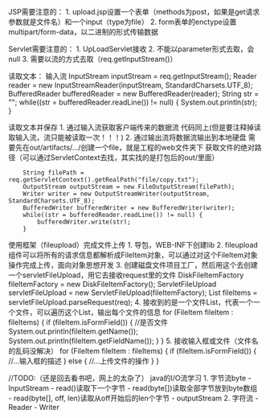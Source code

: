 JSP需要注意的：
    1. upload.jsp设置一个表单（methods为post，如果是get请求参数就是文件名）和一个input（type为file）
    2. form表单的enctype设置multipart/form-data，以二进制的形式传输数据

Servlet需要注意的：
    1. UpLoadServlet接收
    2. 不能以parameter形式去取，会null
    3. 需要以流的方式去取（req.getInputStream()）

读取文本：
    输入流
    InputStream inputStream = req.getInputStream();
    Reader reader = new InputStreamReader(inputStream, StandardCharsets.UTF_8);
    BufferedReader bufferedReader = new BufferedReader(reader);
    String str = "";
    while((str = bufferedReader.readLine()) != null) {
        System.out.println(str);
    }

读取文本并保存
    1. 通过输入流获取客户端传来的数据流
        代码同上(但是要注释掉读取输入流，流只能被读取一次！！！)
    2. 通过输出流将数据流输出到本地硬盘
        需要先在out/artifacts/.../创建一个file，就是工程的web文件夹下
        获取文件的绝对路径（可以通过ServletContext去找，其实找的是打包后的out/里面）
        
        String filePath = req.getServletContext().getRealPath("file/copy.txt");
        OutputStream outputStream = new FileOutputStream(filePath);
        Writer writer = new OutputStreamWriter(outputStream, StandardCharsets.UTF_8);
        BufferedWriter bufferedWriter = new BufferedWriter(writer);
        while((str = bufferedReader.readLine()) != null) {
            bufferedWriter.write(str);
        }

使用框架（fileupload）完成文件上传
    1. 导包，WEB-INF下创建lib
    2. fileupload组件可以将所有的请求信息都解析成FileItem对象，可以通过对这个FileItem对象操作完成上传，面向对象思想开发
    3. 创建磁盘文件项目工厂，然后用这个去创建一个servletFileUpload，用它去接收request里的文件
        DiskFileItemFactory fileItemFactory = new DiskFileItemFactory();
        ServletFileUpload servletFileUpload = new ServletFileUpload(fileItemFactory);
        List<FileItem> fileItems = servletFileUpload.parseRequest(req);
    4. 接收到的是一个文件List，代表一个一个文件，可以遍历这个List，输出每个文件的信息
        for (FileItem fileItem : fileItems) {
            if (fileItem.isFormField()) {   //是否文件
                System.out.println(fileItem.getName());
                System.out.println(fileItem.getFieldName());
            }
        }
    5. 接收输入框或文件（文件名的乱码没解决）
        for (FileItem fileItem : fileItems) {
            if (fileItem.isFormField()) {
                //...输入框的描述
            } else {
                //...上传文件的操作
            }
        }
    


//TODO:（还是回去看书吧，网上的太杂了）
java的I/O流学习
    1. 字节流byte
        - InputStream
            - read()读取下一个字节
            - read(byte[])读取全部字节放到byte数组
            - read(byte[], off, len)读取从off开始后的len个字节
        - outputStream
    2. 字符流
        - Reader
        - Writer